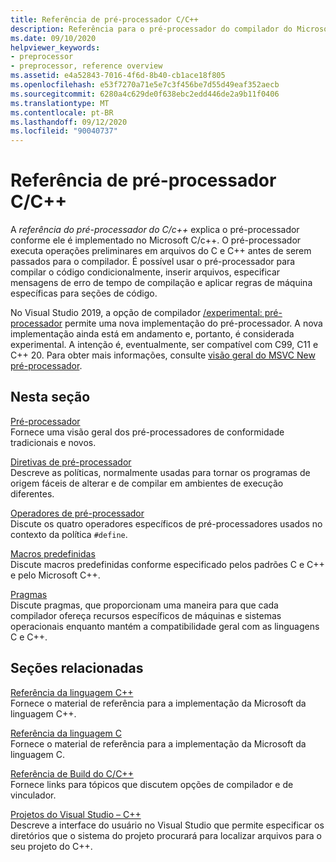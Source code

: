 ```yaml
---
title: Referência de pré-processador C/C++
description: Referência para o pré-processador do compilador do Microsoft C/C++ no Visual Studio.
ms.date: 09/10/2020
helpviewer_keywords:
- preprocessor
- preprocessor, reference overview
ms.assetid: e4a52843-7016-4f6d-8b40-cb1ace18f805
ms.openlocfilehash: e53f7270a71e5e7c3f456be7d55d49eaf352aecb
ms.sourcegitcommit: 6280a4c629de0f638ebc2edd446de2a9b11f0406
ms.translationtype: MT
ms.contentlocale: pt-BR
ms.lasthandoff: 09/12/2020
ms.locfileid: "90040737"
---
```

# <a name="cc-preprocessor-reference"></a>Referência de pré-processador C/C++

A *referência do pré-processador do C/c++* explica o pré-processador conforme ele é implementado no Microsoft C/c++. O pré-processador executa operações preliminares em arquivos do C e C++ antes de serem passados para o compilador. É possível usar o pré-processador para compilar o código condicionalmente, inserir arquivos, especificar mensagens de erro de tempo de compilação e aplicar regras de máquina específicas para seções de código.

No Visual Studio 2019, a opção de compilador [/experimental: pré-processador](../build/reference/experimental-preprocessor.md) permite uma nova implementação do pré-processador. A nova implementação ainda está em andamento e, portanto, é considerada experimental. A intenção é, eventualmente, ser compatível com C99, C11 e C++ 20. Para obter mais informações, consulte [visão geral do MSVC New pré-processador](preprocessor-experimental-overview.md).

## <a name="in-this-section"></a>Nesta seção

[Pré-processador](preprocessor.md)\
Fornece uma visão geral dos pré-processadores de conformidade tradicionais e novos.

[Diretivas de pré-processador](../preprocessor/preprocessor-directives.md)\
Descreve as políticas, normalmente usadas para tornar os programas de origem fáceis de alterar e de compilar em ambientes de execução diferentes.

[Operadores de pré-processador](../preprocessor/preprocessor-operators.md)\
Discute os quatro operadores específicos de pré-processadores usados no contexto da política `#define`.

[Macros predefinidas](../preprocessor/predefined-macros.md)\
Discute macros predefinidas conforme especificado pelos padrões C e C++ e pelo Microsoft C++.

[Pragmas](../preprocessor/pragma-directives-and-the-pragma-keyword.md)\
Discute pragmas, que proporcionam uma maneira para que cada compilador ofereça recursos específicos de máquinas e sistemas operacionais enquanto mantém a compatibilidade geral com as linguagens C e C++.

## <a name="related-sections"></a>Seções relacionadas

[Referência da linguagem C++](../cpp/cpp-language-reference.md)\
Fornece o material de referência para a implementação da Microsoft da linguagem C++.

[Referência da linguagem C](../c-language/c-language-reference.md)\
Fornece o material de referência para a implementação da Microsoft da linguagem C.

[Referência de Build do C/C++](../build/reference/c-cpp-building-reference.md)\
Fornece links para tópicos que discutem opções de compilador e de vinculador.

[Projetos do Visual Studio – C++](../build/creating-and-managing-visual-cpp-projects.md)\
Descreve a interface do usuário no Visual Studio que permite especificar os diretórios que o sistema do projeto procurará para localizar arquivos para o seu projeto do C++.
